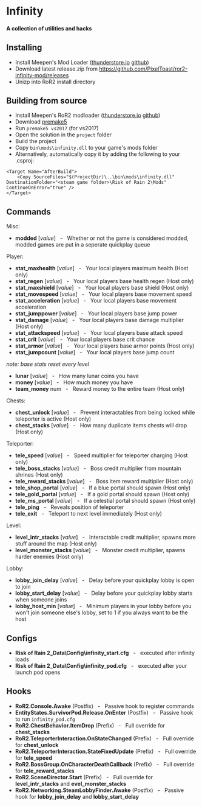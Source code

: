 # Infinity
#### A collection of utilities and hacks

## Installing
- Install Meepen's Mod Loader ([thunderstore.io](https://thunderstore.io/package/meepen/Meepens_Mod_Loader/) [github](https://github.com/meepen/ror2-modloader))
- Download latest release.zip from https://github.com/PixelToast/ror2-infinity-mod/releases
- Unizp into RoR2 install directory

## Building from source
- Install Meepen's RoR2 modloader ([thunderstore.io](https://thunderstore.io/package/meepen/Meepens_Mod_Loader/) [github](https://github.com/meepen/ror2-modloader))
- Download [premake5](https://github.com/premake/premake-core/releases)
- Run `premake5 vs2017` (for vs2017)
- Open the solution in the `project` folder
- Build the project
- Copy `bin\mods\infinity.dll` to your game's mods folder
- Alternatively, automatically copy it by adding the following to your .csproj:
```
<Target Name="AfterBuild">
	<Copy SourceFiles="$(ProjectDir)\..\bin\mods\infinity.dll" DestinationFolder="<steam game folder>\Risk of Rain 2\Mods" ContinueOnError="true" />
</Target>
```

## Commands
Misc:

- **modded** [_value_] &nbsp;&nbsp;-&nbsp;&nbsp; Whether or not the game is considered modded, modded games are put in a seperate quickplay queue

Player:

- **stat_maxhealth** [_value_] &nbsp;&nbsp;-&nbsp;&nbsp; Your local players maximum health (Host only)
- **stat_regen** [_value_] &nbsp;&nbsp;-&nbsp;&nbsp; Your local players base health regen (Host only)
- **stat_maxshield** [_value_] &nbsp;&nbsp;-&nbsp;&nbsp; Your local players base shield (Host only)
- **stat_movespeed** [_value_] &nbsp;&nbsp;-&nbsp;&nbsp; Your local players base movement speed
- **stat_acceleration** [_value_] &nbsp;&nbsp;-&nbsp;&nbsp; Your local players base movement acceleration
- **stat_jumppower** [_value_] &nbsp;&nbsp;-&nbsp;&nbsp; Your local players base jump power
- **stat_damage** [_value_] &nbsp;&nbsp;-&nbsp;&nbsp; Your local players base damage multiplier (Host only)
- **stat_attackspeed** [_value_] &nbsp;&nbsp;-&nbsp;&nbsp;  Your local players base attack speed
- **stat_crit** [_value_] &nbsp;&nbsp;-&nbsp;&nbsp; Your local players base crit chance
- **stat_armor** [_value_] &nbsp;&nbsp;-&nbsp;&nbsp; Your local players base armor points (Host only)
- **stat_jumpcount** [_value_] &nbsp;&nbsp;-&nbsp;&nbsp; Your local players base jump count

_note: base stats reset every level_

- **lunar** [_value_] &nbsp;&nbsp;-&nbsp;&nbsp; How many lunar coins you have
- **money** [_value_] &nbsp;&nbsp;-&nbsp;&nbsp; How much money you have
- **team_money** num &nbsp;&nbsp;-&nbsp;&nbsp; Reward money to the entire team (Host only)

Chests:

- **chest_unlock** [_value_] &nbsp;&nbsp;-&nbsp;&nbsp; Prevent interactables from being locked while teleporter is active (Host only)
- **chest_stacks** [_value_] &nbsp;&nbsp;-&nbsp;&nbsp; How many duplicate items chests will drop (Host only)

Teleporter:

- **tele_speed** [_value_] &nbsp;&nbsp;-&nbsp;&nbsp; Speed multiplier for teleporter charging (Host only)
- **tele_boss_stacks** [_value_] &nbsp;&nbsp;-&nbsp;&nbsp; Boss credit multiplier from mountain shrines (Host only)
- **tele_reward_stacks** [_value_] &nbsp;&nbsp;-&nbsp;&nbsp; Boss item reward multiplier (Host only)
- **tele_shop_portal** [_value_] &nbsp;&nbsp;-&nbsp;&nbsp; If a blue portal should spawn (Host only)
- **tele_gold_portal** [_value_] &nbsp;&nbsp;-&nbsp;&nbsp; If a gold portal should spawn (Host only)
- **tele_ms_portal** [_value_] &nbsp;&nbsp;-&nbsp;&nbsp; If a celestial portal should spawn (Host only)
- **tele_ping** &nbsp;&nbsp;-&nbsp;&nbsp; Reveals position of teleporter
- **tele_exit** &nbsp;&nbsp;-&nbsp;&nbsp; Teleport to next level immediately (Host only)

Level:

- **level_intr_stacks** [_value_] &nbsp;&nbsp;-&nbsp;&nbsp; Interactable credit multiplier, spawns more stuff around the map (Host only)
- **level_monster_stacks** [_value_] &nbsp;&nbsp;-&nbsp;&nbsp; Monster credit multiplier, spawns harder enemies (Host only)

Lobby:

- **lobby_join_delay** [_value_] &nbsp;&nbsp;-&nbsp;&nbsp; Delay before your quickplay lobby is open to join
- **lobby_start_delay** [_value_] &nbsp;&nbsp;-&nbsp;&nbsp; Delay before your quickplay lobby starts when someone joins
- **lobby_host_min** [_value_] &nbsp;&nbsp;-&nbsp;&nbsp; Minimum players in your lobby before you won't join someone else's lobby, set to 1 if you always want to be the host

## Configs
- **Risk of Rain 2_Data\Config\infinity_start.cfg** &nbsp;&nbsp;-&nbsp;&nbsp; executed after infinity loads
- **Risk of Rain 2_Data\Config\infinity_pod.cfg** &nbsp;&nbsp;-&nbsp;&nbsp; executed after your launch pod opens

## Hooks

* **RoR2.Console.Awake** (Postfix) &nbsp;&nbsp;-&nbsp;&nbsp; Passive hook to register commands
* **EntityStates.SurvivorPod.Release.OnEnter** (Postfix) &nbsp;&nbsp;-&nbsp;&nbsp; Passive hook to run `infinity_pod.cfg`
* **RoR2.ChestBehavior.ItemDrop** (Prefix) &nbsp;&nbsp;-&nbsp;&nbsp; Full override for **chest_stacks**
* **RoR2.TeleporterInteraction.OnStateChanged** (Prefix) &nbsp;&nbsp;-&nbsp;&nbsp; Full override for **chest_unlock**
* **RoR2.TeleporterInteraction.StateFixedUpdate** (Prefix) &nbsp;&nbsp;-&nbsp;&nbsp; Full override for **tele_speed**
* **RoR2.BossGroup.OnCharacterDeathCallback** (Prefix) &nbsp;&nbsp;-&nbsp;&nbsp; Full override for **tele_reward_stacks**
* **RoR2.SceneDirector.Start** (Prefix) &nbsp;&nbsp;-&nbsp;&nbsp; Full override for **level_intr_stacks** and **evel_monster_stacks**
* **RoR2.Networking.SteamLobbyFinder.Awake** (Postfix) &nbsp;&nbsp;-&nbsp;&nbsp; Passive hook for **lobby_join_delay** and **lobby_start_delay**
